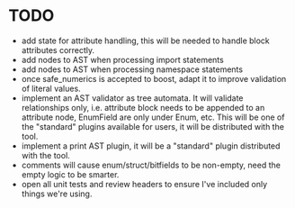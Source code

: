 # TODO

- add state for attribute handling, this will be needed to handle block attributes correctly. 
- add nodes to AST when processing import statements
- add nodes to AST when processing namespace statements
- once safe_numerics is accepted to boost, adapt it to improve validation of literal values.
- implement an AST validator as tree automata. It will validate relationships only, i.e. attribute block needs to be appended to an attribute node, EnumField are only under Enum, etc. This will be one of the "standard" plugins available for users, it will be distributed with the tool.
- implement a print AST plugin, it will be a "standard" plugin distributed with the tool.
- comments will cause enum/struct/bitfields to be non-empty, need the empty logic to be smarter.
- open all unit tests and review headers to ensure I've included only things we're using. 
